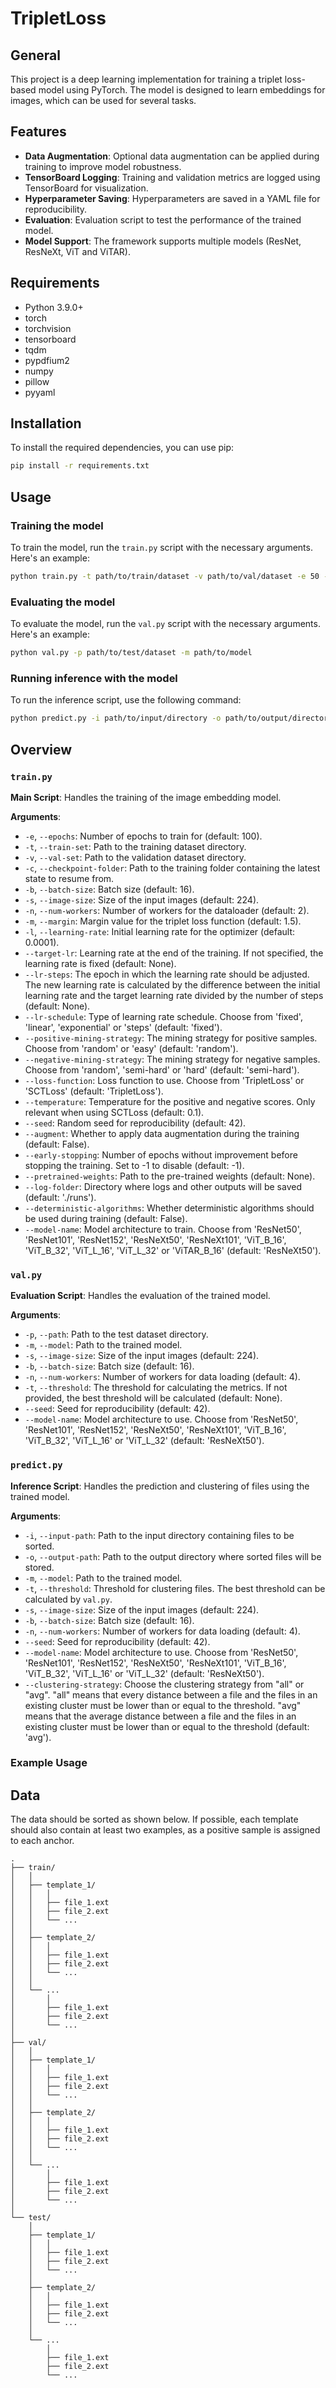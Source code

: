 # TripletLoss

## General

This project is a deep learning implementation for training a triplet loss-based model using PyTorch. The model is designed to learn embeddings for images, which can be used for several tasks.

## Features
- **Data Augmentation**: Optional data augmentation can be applied during training to improve model robustness.
- **TensorBoard Logging**: Training and validation metrics are logged using TensorBoard for visualization.
- **Hyperparameter Saving**: Hyperparameters are saved in a YAML file for reproducibility.
- **Evaluation**: Evaluation script to test the performance of the trained model.
- **Model Support**: The framework supports multiple models (ResNet, ResNeXt, ViT and ViTAR).

## Requirements
- Python 3.9.0+
- torch
- torchvision
- tensorboard
- tqdm
- pypdfium2
- numpy
- pillow
- pyyaml

## Installation
To install the required dependencies, you can use pip:

```bash
pip install -r requirements.txt
```

## Usage

### Training the model
To train the model, run the `train.py` script with the necessary arguments. Here's an example:

```bash
python train.py -t path/to/train/dataset -v path/to/val/dataset -e 50 -l 0.0001 -b 8 -m 1.0
```

### Evaluating the model
To evaluate the model, run the `val.py` script with the necessary arguments. Here's an example:

```bash
python val.py -p path/to/test/dataset -m path/to/model
```

### Running inference with the model
To run the inference script, use the following command:

```bash
python predict.py -i path/to/input/directory -o path/to/output/directory -m path/to/model -t 0.20
```

## Overview

### `train.py`
**Main Script**: Handles the training of the image embedding model.

**Arguments**:
- `-e`, `--epochs`: Number of epochs to train for (default: 100).
- `-t`, `--train-set`: Path to the training dataset directory.
- `-v`, `--val-set`: Path to the validation dataset directory.
- `-c`, `--checkpoint-folder`: Path to the training folder containing the latest state to resume from.
- `-b`, `--batch-size`: Batch size (default: 16).
- `-s`, `--image-size`: Size of the input images (default: 224).
- `-n`, `--num-workers`: Number of workers for the dataloader (default: 2).
- `-m`, `--margin`: Margin value for the triplet loss function (default: 1.5).
- `-l`, `--learning-rate`: Initial learning rate for the optimizer (default: 0.0001).
- `--target-lr`: Learning rate at the end of the training. If not specified, the learning rate is fixed (default: None).
- `--lr-steps`: The epoch in which the learning rate should be adjusted. The new learning rate is calculated by the difference between the initial learning rate and the target learning rate divided by the number of steps (default: None).
- `--lr-schedule`: Type of learning rate schedule. Choose from 'fixed', 'linear', 'exponential' or 'steps' (default: 'fixed').
- `--positive-mining-strategy`: The mining strategy for positive samples. Choose from 'random' or 'easy' (default: 'random').
- `--negative-mining-strategy`: The mining strategy for negative samples. Choose from 'random', 'semi-hard' or 'hard' (default: 'semi-hard').
- `--loss-function`: Loss function to use. Choose from 'TripletLoss' or 'SCTLoss' (default: 'TripletLoss').
- `--temperature`: Temperature for the positive and negative scores. Only relevant when using SCTLoss (default: 0.1).
- `--seed`: Random seed for reproducibility (default: 42).
- `--augment`: Whether to apply data augmentation during the training (default: False).
- `--early-stopping`: Number of epochs without improvement before stopping the training. Set to -1 to disable (default: -1).
- `--pretrained-weights`: Path to the pre-trained weights (default: None).
- `--log-folder`: Directory where logs and other outputs will be saved (default: './runs').
- `--deterministic-algorithms`: Whether deterministic algorithms should be used during training (default: False).
- `--model-name`: Model architecture to train. Choose from 'ResNet50', 'ResNet101', 'ResNet152', 'ResNeXt50', 'ResNeXt101', 'ViT_B_16', 'ViT_B_32', 'ViT_L_16', 'ViT_L_32' or 'ViTAR_B_16' (default: 'ResNeXt50').

### `val.py`
**Evaluation Script**: Handles the evaluation of the trained model.

**Arguments**:
- `-p`, `--path`: Path to the test dataset directory.
- `-m`, `--model`: Path to the trained model.
- `-s`, `--image-size`: Size of the input images (default: 224).
- `-b`, `--batch-size`: Batch size (default: 16).
- `-n`, `--num-workers`: Number of workers for data loading (default: 4).
- `-t`, `--threshold`: The threshold for calculating the metrics. If not provided, the best threshold will be calculated (default: None).
- `--seed`: Seed for reproducibility (default: 42).
- `--model-name`: Model architecture to use. Choose from 'ResNet50', 'ResNet101', 'ResNet152', 'ResNeXt50', 'ResNeXt101', 'ViT_B_16', 'ViT_B_32', 'ViT_L_16' or 'ViT_L_32' (default: 'ResNeXt50').

### `predict.py`
**Inference Script**: Handles the prediction and clustering of files using the trained model.

**Arguments**:
- `-i`, `--input-path`: Path to the input directory containing files to be sorted.
- `-o`, `--output-path`: Path to the output directory where sorted files will be stored.
- `-m`, `--model`: Path to the trained model.
- `-t`, `--threshold`: Threshold for clustering files. The best threshold can be calculated by `val.py`.
- `-s`, `--image-size`: Size of the input images (default: 224).
- `-b`, `--batch-size`: Batch size (default: 16).
- `-n`, `--num-workers`: Number of workers for data loading (default: 4).
- `--seed`: Seed for reproducibility (default: 42).
- `--model-name`: Model architecture to use. Choose from 'ResNet50', 'ResNet101', 'ResNet152', 'ResNeXt50', 'ResNeXt101', 'ViT_B_16', 'ViT_B_32', 'ViT_L_16' or 'ViT_L_32' (default: 'ResNeXt50').
- `--clustering-strategy`: Choose the clustering strategy from "all" or "avg". "all" means that every distance between a file and the files in an existing cluster must be lower than or equal to the threshold. "avg" means that the average distance between a file and the files in an existing cluster must be lower than or equal to the threshold (default: 'avg').

### Example Usage


## Data
The data should be sorted as shown below. If possible, each template should also contain at least two examples, as a positive sample is assigned to each anchor.
```
.
├── train/
│   │ 
│   ├── template_1/
│   │   │ 
│   │   ├── file_1.ext
│   │   ├── file_2.ext
│   │   └── ...
│   │ 
│   ├── template_2/
│   │   │ 
│   │   ├── file_1.ext
│   │   ├── file_2.ext
│   │   └── ...
│   │ 
│   └── ...
│       │ 
│       ├── file_1.ext
│       ├── file_2.ext
│       └── ...
│ 
├── val/
│   │ 
│   ├── template_1/
│   │   │ 
│   │   ├── file_1.ext
│   │   ├── file_2.ext
│   │   └── ...
│   │ 
│   ├── template_2/
│   │   │ 
│   │   ├── file_1.ext
│   │   ├── file_2.ext
│   │   └── ...
│   │ 
│   └── ...
│       │ 
│       ├── file_1.ext
│       ├── file_2.ext
│       └── ...
│ 
└── test/
    │ 
    ├── template_1/
    │   │ 
    │   ├── file_1.ext
    │   ├── file_2.ext
    │   └── ...
    │ 
    ├── template_2/
    │   │ 
    │   ├── file_1.ext
    │   ├── file_2.ext
    │   └── ...
    │ 
    └── ...
        │ 
        ├── file_1.ext
        ├── file_2.ext
        └── ...
```
